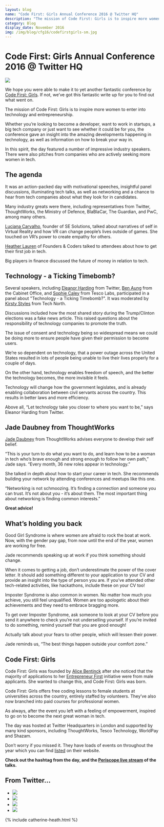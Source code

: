 ```yaml
---
layout: blog
name: "Code First: Girls Annual Conference 2016 @ Twitter HQ"
description: "The mission of Code First: Girls is to inspire more women to enter into technology and entrepreneurship. ​Whether you’re looking to become a developer, want to work in startups, a big tech company or just want to see whether it could be for you, the conference gave an insight into the amazing developments happening in technology, as well as information on how to break your way in."
category: Blog
display_date: November 2016
img: /img/blog/cfg16/codefirstgirls-sm.jpg
---
```


<h1>Code First: Girls Annual Conference 2016 @ Twitter HQ</h1>

<img src="/img/blog/cfg16/codefirstgirls.jpg" class="img-rounded img-fluid" />

<p>We hope you were able to make it to yet another fantastic conference by <a href="http://www.codefirstgirls.org.uk" target="_blank">Code First: Girls</a>. If not, we’ve got this fantastic write up for you to find out what went on.</p> 

<p>The mission of Code First: Girls is to inspire more women to enter into technology and entrepreneurship. ​</p>

<p>Whether you’re looking to become a developer, want to work in startups, a big tech company or just want to see whether it could be for you, the conference gave an insight into the amazing developments happening in technology, as well as information on how to break your way in.</p>

<p>In this spirit, the day featured a number of impressive industry speakers. There were also pitches from companies who are actively seeking more women in tech.</p> 

<h2>The agenda</h2>

<p>It was an action-packed day with motivational speeches, insightful panel discussions, illuminating tech talks, as well as networking and a chance to hear from tech companies about what they look for in candidates. ​</p>

<p>Many industry greats were there, including representatives from Twitter, ThoughtWorks, the Ministry of Defence, BlaBlaCar, The Guardian, and PwC, among many others.</p> 

<p><a href="https://twitter.com/LCarvalhoSe" target="_blank">Luciana Carvalho</a>, founder of SE Solutions, talked about narratives of self in Virtual Reality and how VR can change people’s lives outside of games. She touched on VR’s power to create empathy for others.</p> 

<p><a href="https://twitter.com/heatherlauren" target="_blank">Heather Lauren</a> of Founders & Coders talked to attendees about how to get their first job in tech.</p> 

<p>Big players in finance discussed the future of money in relation to tech.</p> 


<h2>Technology - a Ticking Timebomb?</h2>

<p>Several speakers, including <a href="https://twitter.com/tweetanor" target="_blank">Eleanor Harding</a> from Twitter, <a href="https://www.gov.uk/government/organisations/cabinet-office" target="_blank">Ben Aung</a> from the Cabinet Office, and <a href="https://twitter.com/Tesco" target="_blank">Sophie Caley</a> from Tesco Labs, participated in a panel about "Technology - a Ticking Timebomb?". It was moderated by <a href="https://twitter.com/kirstystyles1" target="_blank">Kirsty Styles</a> from Tech North.</p> 

<p>Discussions included how the most shared story during the Trump/Clinton elections was a fake news article. This raised questions about the responsibility of technology companies to promote the truth.</p> 

<p>The issue of consent and technology being so widespread means we could be doing more to ensure people have given their permission to become users.</p> 

<p>We’re so dependent on technology, that a power outage across the United States resulted in lots of people being unable to live their lives properly for a couple of days.</p> 

<p>On the other hand, technology enables freedom of speech, and the better the technology becomes, the more invisible it feels.</p> 

<p>Technology will change how the government legislates, and is already enabling collaboration between civil servants across the country. This results in better laws and more efficiency.</p> 

<p>Above all, “Let technology take you closer to where you want to be,” says Eleanor Harding from Twitter.</p> 


<h2>Jade Daubney from ThoughtWorks</h2>

<p><a href="https://twitter.com/JadeyDaubney" target="_blank">Jade Daubney</a> from ThoughtWorks advises everyone to develop their self belief.</p> 

<p>“This is your turn to do what you want to do, and learn how to be a woman in tech who’s brave enough and strong enough to follow her own path,” Jade says. “Every month, 36 new roles appear in technology.”</p> 

<p>She talked in depth about how to start your career in tech. She recommends building your network by attending conferences and meetups like this one.</p> 

<p>“Networking is not schmoozing. It’s finding a connection and someone you can trust. It’s not about you - it’s about them. The most important thing about networking is finding common interests.”</p> 

<p><b>Great advice!</b></p> 


<h2>What’s holding you back</h2>

<p>Good Girl Syndrome is where women are afraid to rock the boat at work. Now, with the gender pay gap, from now until the end of the year, women are working for free.</p> 

<p>Jade recommends speaking up at work if you think something should change.</p> 

<p>When it comes to getting a job, don’t underestimate the power of the cover letter. It should add something different to your application to your CV and provide an insight into the type of person you are. If you’ve attended other tech-related activities, like hackathons, include these on your CV too!</p> 

<p>Imposter Syndrome is also common in women. No matter how much you achieve, you still feel unqualified. Women are too apologetic about their achievements and they need to embrace bragging more.</p> 

<p>To get over Imposter Syndrome, ask someone to look at your CV before you send it anywhere to check you’re not underselling yourself. If you’re invited to do something, remind yourself that you are good enough!</p> 

<p>Actually talk about your fears to other people, which will lessen their power.</p> 

<p>Jade reminds us, “The best things happen outside your comfort zone.”</p> 


<h2>Code First: Girls</h2>

<p>Code First: Girls was founded by <a href="https://twitter.com/Alicebentinck" target="_blank">Alice Bentinck</a> after she noticed that the majority of applications to her <a href="https://twitter.com/efLDN" target="_blank">Entrepreneur First</a> initiative were from male applicants. She wanted to change this, and Code First: Girls was born.</p> 

<p>Code First: Girls offers free coding lessons to female students at universities across the country, entirely staffed by volunteers. They’ve also now branched into paid courses for professional women.</p> 

<p>As always, after the event you left with a feeling of empowerment, inspired to go on to become the next great woman in tech.</p> 

<p>The day was hosted at Twitter Headquarters in London and supported by many kind sponsors, including ThoughtWorks, Tesco Technology, WorldPay and Shazam.</p> 

<p>Don’t worry if you missed it. They have loads of events on throughout the year which you can find <a href="http://www.codefirstgirls.org.uk/upcoming-events.html" target="_blank">listed</a> on their website.</p> 

<p><b>Check out the hashtag from the day, and the <a href="https://www.periscope.tv/w/1nAKEkWErMRJL" target="_blank">Periscope live stream</a> of the talks.</b></p> 


<h2>From Twitter...</h2>
<ul class="list-group">
    <li class="list-group-item">
        <a href="https://twitter.com/umarcela/status/797199570933518336" target="_blank">
            <img src="/img/blog/cfg16/tweet1.png" class="img-rounded img-fluid" />
        </a>
    </li>
    <li class="list-group-item">
        <a href="https://twitter.com/eda_wu/status/797403334646857728" target="_blank">
            <img src="/img/blog/cfg16/tweet2.png" class="img-rounded img-fluid" />
        </a>
    </li>
    <li class="list-group-item">
        <a href="https://twitter.com/CharlotteBRF/status/797435584465825792" target="_blank">
            <img src="/img/blog/cfg16/tweet3.png" class="img-rounded img-fluid" />
        </a>
    </li>
    <li class="list-group-item">
        <a href="https://twitter.com/JeffTijssen/status/797456356076875777" target="_blank">
            <img src="/img/blog/cfg16/tweet4.png" class="img-rounded img-fluid" />
        </a>
    </li>
</ul>

{% include catherine-heath.html %}
